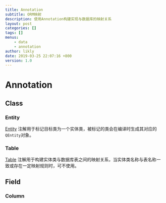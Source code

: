 ```yaml
---
title: Annotation
subtitle: ORM映射
description: 使用Annotation构建实现与数据库的映射关系
layout: post
categories: []
tags: []
menus:
    - data
    - annotation
author: likly
date: 2019-03-25 22:07:16 +800
version: 1.0
---
```


# Annotation

## Class

### Entity

[Entity](/final-data/final-data-annotation/src/main/java/org/finalframework/data/annotation/Entity.java)
注解用于标记目标类为一个实体类，被标记的类会在编译时生成其对应的`QEntity`对象。

### Table

[Table](/final-data/final-data-annotation/src/main/java/org/finalframework/data/annotation/Table.java)
注解用于构建实体类与数据库表之间的映射关系，当实体类名称与表名称一致或存在一定映射规则时，可不使用。

## Field

### Column